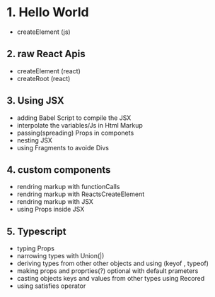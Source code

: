 # 1. Hello World

- createElement (js)

## 2. raw React Apis

- createElement (react)
- createRoot (react)

## 3. Using JSX

- adding Babel Script to compile the JSX
- interpolate the variables/Js in Html Markup
- passing(spreading) Props in componets
- nesting JSX
- using Fragments to avoide Divs

## 4. custom components

- rendring markup with functionCalls
- rendring markup with ReactsCreateElement
- rendring markup with JSX
- using Props inside JSX

## 5. Typescript

- typing Props
- narrowing types with Union(|)
- deriving types from other other objects and using (keyof , typeof)
- making props and proprties(?) optional with default prameters
- casting objects keys and values from other types using Recored
- using satisfies operator
